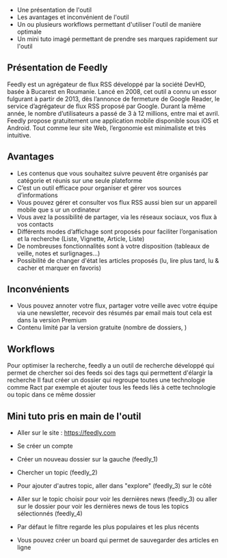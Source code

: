 - Une présentation de l'outil
- Les avantages et inconvénient de l'outil
- Un ou plusieurs workflows permettant d'utiliser l'outil de manière optimale
- Un mini tuto imagé permettant de prendre ses marques rapidement sur l'outil


## Présentation de Feedly
Feedly est un agrégateur de flux RSS développé par la société DevHD, basée à Bucarest en Roumanie.
Lancé en 2008, cet outil a connu un essor fulgurant à partir de 2013, dès l’annonce de fermeture de Google Reader, le service d’agrégateur de flux RSS proposé par Google.
Durant la même année, le nombre d’utilisateurs a passé de 3 à 12 millions, entre mai et avril.
Feedly propose gratuitement une application mobile disponible sous iOS et Android. Tout comme leur site Web, l’ergonomie est minimaliste et très intuitive.

## Avantages
- Les contenus que vous souhaitez suivre peuvent être organisés par catégorie et réunis sur une seule plateforme
- C’est un outil efficace pour organiser et gérer vos sources d’informations
- Vous pouvez gérer et consulter vos flux RSS aussi bien sur un appareil mobile que s ur un ordinateur
- Vous avez la possibilité de partager, via les réseaux sociaux, vos flux à vos contacts
- Différents modes d’affichage sont proposés pour faciliter l’organisation et la recherche (Liste, Vignette, Article, Liste)
- De nombreuses fonctionnalités sont à votre disposition (tableaux de veille, notes et surlignages…)
- Possibilité de changer d'état les articles proposés (lu, lire plus tard, lu & cacher et marquer en favoris)

## Inconvénients
- Vous pouvez annoter votre flux, partager votre veille avec votre équipe via une newsletter, recevoir des résumés par email mais tout cela est dans la version Premium
- Contenu limité par la version gratuite (nombre de dossiers, )

## Workflows
Pour optimiser la recherche, feedly a un outil de recherche développé qui permet de chercher soi des feeds soi des tags qui permettent d'élargir la recherche
Il faut créer un dossier qui regroupe toutes une technologie comme Ract par exemple et ajouter tous les feeds liés à cette technologie ou topic dans ce même dossier


## Mini tuto pris en main de l'outil
- Aller sur le site : https://feedly.com
- Se créer un compte
- Créer un nouveau dossier sur la gauche (feedly_1)
- Chercher un topic (feedly_2)
- Pour ajouter d'autres topic, aller dans "explore" (feedly_3) sur le côté
- Aller sur le topic choisir pour voir les dernières news (feedly_3) ou aller sur le dossier pour voir les dernières news de tous les topics sélectionnés (feedly_4)
- Par défaut le filtre regarde les plus populaires et les plus récents

- Vous pouvez créer un board qui permet de sauvegarder des articles en ligne